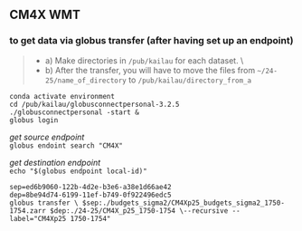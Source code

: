 ## CM4X WMT

### to get data via globus transfer (after having set up an endpoint)
> - a) Make directories in `/pub/kailau` for each dataset. \
> - b) After the transfer, you will have to move the files from `~/24-25/name_of_directory` to `/pub/kailau/directory_from_a`

```
conda activate environment 
cd /pub/kailau/globusconnectpersonal-3.2.5 
./globusconnectpersonal -start & 
globus login 
```

*get source endpoint* \
`globus endoint search "CM4X"` 

*get destination endpoint*\
`echo "$(globus endpoint local-id)"`

```
sep=ed6b9060-122b-4d2e-b3e6-a38e1d66ae42
dep=8be94d74-6199-11ef-b749-0f922496edc5
globus transfer \ $sep:./budgets_sigma2/CM4Xp25_budgets_sigma2_1750-1754.zarr $dep:./24-25/CM4X_p25_1750-1754 \--recursive --label="CM4Xp25 1750-1754"
```



